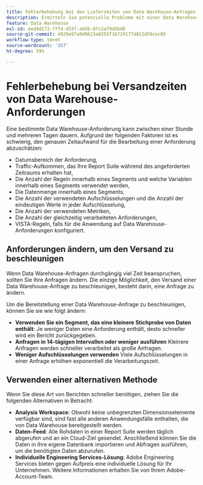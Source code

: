 ```yaml
---
title: Fehlerbehebung bei den Lieferzeiten von Data Warehouse-Anfragen
description: Ermitteln Sie potenzielle Probleme mit einer Data Warehouse-Anforderung, die die Versandzeiten verlängern können.
feature: Data Warehouse
exl-id: eed4d172-fffd-453f-ab5b-0fc2a79d5bd0
source-git-commit: d929e97a9d9623a8255f16729177d812d59cec05
workflow-type: tm+mt
source-wordcount: '357'
ht-degree: 59%

---
```


# Fehlerbehebung bei Versandzeiten von Data Warehouse-Anforderungen

Eine bestimmte Data Warehouse-Anforderung kann zwischen einer Stunde und mehreren Tagen dauern. Aufgrund der folgenden Faktoren ist es schwierig, den genauen Zeitaufwand für die Bearbeitung einer Anforderung abzuschätzen:

* Datumsbereich der Anforderung,
* Traffic-Aufkommen, das Ihre Report Suite während des angeforderten Zeitraums erhalten hat,
* Die Anzahl der Regeln innerhalb eines Segments und welche Variablen innerhalb eines Segments verwendet werden,
* Die Datenmenge innerhalb eines Segments,
* Die Anzahl der verwendeten Aufschlüsselungen und die Anzahl der eindeutigen Werte in jeder Aufschlüsselung,
* Die Anzahl der verwendeten Metriken,
* Die Anzahl der gleichzeitig verarbeiteten Anforderungen,
* VISTA-Regeln, falls für die Anwendung auf Data Warehouse-Anforderungen konfiguriert.

## Anforderungen ändern, um den Versand zu beschleunigen

Wenn Data Warehouse-Anfragen durchgängig viel Zeit beanspruchen, sollten Sie Ihre Anfragen ändern. Die einzige Möglichkeit, den Versand einer Data Warehouse-Anfrage zu beschleunigen, besteht darin, eine Anfrage zu ändern.

Um die Bereitstellung einer Data Warehouse-Anfrage zu beschleunigen, können Sie sie wie folgt ändern:

* **Verwenden Sie ein Segment, das eine kleinere Stichprobe von Daten enthält**: Je weniger Daten eine Anforderung enthält, desto schneller wird ein Bericht zurückgegeben.
* **Anfragen in 14-tägigen Intervallen oder weniger ausführen** Kleinere Anfragen werden schneller verarbeitet als große Anfragen.
* **Weniger Aufschlüsselungen verwenden** Viele Aufschlüsselungen in einer Anfrage erhöhen exponentiell die Verarbeitungszeit.

## Verwenden einer alternativen Methode

Wenn Sie diese Art von Berichten schneller benötigen, ziehen Sie die folgenden Alternativen in Betracht:

* **Analysis Workspace**: Obwohl keine unbegrenzten Dimensionselemente verfügbar sind, sind fast alle anderen Anwendungsfälle enthalten, die von Data Warehouse bereitgestellt werden.
* **Daten-Feed**: Alle Rohdaten in einer Report Suite werden täglich abgerufen und an ein Cloud-Ziel gesendet. Anschließend können Sie die Daten in Ihre eigene Datenbank importieren und Abfragen ausführen, um die benötigten Daten abzurufen.
* **Individuelle Engineering Services-Lösung**: Adobe Engineering Services bieten gegen Aufpreis eine individuelle Lösung für Ihr Unternehmen. Weitere Informationen erhalten Sie von Ihrem Adobe-Account-Team.

